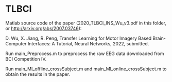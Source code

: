 # TLBCI
Matlab source code of the paper (2020_TLBCI_INS_Wu_v3.pdf in this folder, or http://arxiv.org/abs/2007.03746):

D. Wu, X. Jiang, R. Peng, Transfer Learning for Motor Imagery Based Brain-Computer Interfaces: A Tutorial, Neural Networks, 2022, submitted.

Run main_Preprocess.m to preprocess the raw EEG data downloaded from BCI Competition IV.

Run main_MI_offline_crossSubject.m and main_MI_online_crossSubject.m to obtain the results in the paper.
